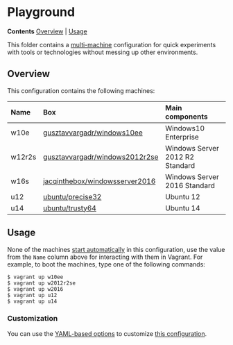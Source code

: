 # Playground

**Contents** [Overview] | [Usage]  

This folder contains a [multi-machine][VagrantMultiMachine] configuration for quick experiments with tools or technologies without messing up other environments.

## Overview

This configuration contains the following machines:

Name | Box | Main components
:--- | :--- | :---
w10e | [gusztavvargadr/windows10ee] | Windows10 Enterprise
w12r2s | [gusztavvargadr/windows2012r2se] | Windows Server 2012 R2 Standard
w16s | [jacqinthebox/windowsserver2016] | Windows Server 2016 Standard
u12 | [ubuntu/precise32] | Ubuntu 12
u14 | [ubuntu/trusty64] | Ubuntu 14

## Usage

None of the machines [start automatically][VagrantAutostart] in this configuration, use the value from the `Name` column above for interacting with them in Vagrant. For example, to boot the machines, type one of the following commands:

```
$ vagrant up w10ee
$ vagrant up w2012r2se
$ vagrant up w2016
$ vagrant up u12
$ vagrant up u14
```

### Customization

You can use the [YAML-based options][Samples] to customize [this configuration][YAML].

[Overview]: #overview
[Usage]: #usage

[gusztavvargadr/windows10ee]: https://atlas.hashicorp.com/gusztavvargadr/boxes/windows10ee
[gusztavvargadr/windows2012r2se]: https://atlas.hashicorp.com/gusztavvargadr/boxes/windows2012r2se
[jacqinthebox/windowsserver2016]: https://atlas.hashicorp.com/jacqinthebox/boxes/windowsserver2016
[ubuntu/precise32]: https://atlas.hashicorp.com/ubuntu/boxes/precise32
[ubuntu/trusty64]: https://atlas.hashicorp.com/ubuntu/boxes/trusty64

[VagrantMultiMachine]: https://www.vagrantup.com/docs/multi-machine/
[VagrantAutostart]: https://www.vagrantup.com/docs/multi-machine/#autostart-machines

[Samples]: ../../samples
[YAML]: vagrant.yml
